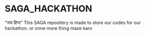 # SAGA_HACKATHON
"जय हिन्द" This SAGA repositery is made to store our codes for our hackathon. or onne more thing maze karo 
